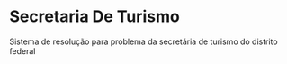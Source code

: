 # Secretaria De Turismo
Sistema de resolução para problema da secretária de turismo do distrito federal
